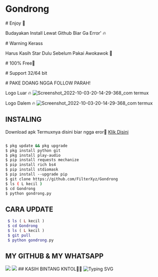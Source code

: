 # Gondrong

# Enjoy 🤤 

Budayakan Install Lewat Github Biar Ga Error' 🔥 
 
# Warning Kerass 

Harus Kasih Star Dulu Sebelum Pakai Awokawok 🗿

# 100% Free🥰 

# Support 32/64 bit 

# PAKE DOANG NGGA FOLLOW PARAH! 
 
Logo Luar 🔥 
 ![Screenshot_2022-10-03-20-14-29-368_com termux](https://user-images.githubusercontent.com/114341732/193587464-14f95ca0-cf1a-4852-922d-c111d7626e6b.jpg)
 
Logo Dalem 🔥 
 ![Screenshot_2022-10-03-20-14-29-368_com termux](https://user-images.githubusercontent.com/114341732/193587464-14f95ca0-cf1a-4852-922d-c111d7626e6b.jpg)

## INSTALING

 Download apk Termuxnya disini biar ngga eror🌟 
 [Klik Disini](https://f-droid.org/repo/com.termux_117.apk)
 ```bash 

 $ pkg update && pkg upgrade 
 $ pkg install python git 
 $ pkg install play-audio 
 $ pip install requests mechanize 
 $ pip install rich bs4 
 $ pip install stdiomask 
 $ pip install --upgrade pip 
 $ git clone https://github.com/FilterXyz/Gondrong
 $ ls ( L kecil ) 
 $ cd Gondrong
 $ python gondrong.py 
 ``` 
## CARA UPDATE

```php 
 $ ls ( L kecil ) 
 $ cd Gondrong
 $ ls ( L kecil ) 
 $ git pull 
 $ python gondrong.py 
 ``` 
 
## MY GITHUB & MY WHATSAPP 
 [![](https://img.shields.io/badge/Github-black?logo=Github&logoColor=black&labelColor=white)](https://github.com/FilterXyz)
 [![](https://img.shields.io/badge/Whatsapp-CHAT-red?logo=Whatsapp&logoColor=Brightgreen&labelColor=white)](https://wa.me/19725344955text=Halo+kak+ganteng) 
 ## KASIH BINTANG KNTOL🌟🌟 
 ![Typing SVG](https://readme-typing-svg.herokuapp.com?lines=Selamat+Coli-Dengan-Sc-Free....!+)

